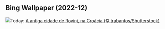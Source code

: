 ## Bing Wallpaper (2022-12)
![](https://www.bing.com/th?id=OHR.RovinjCroatia_PT-BR1521547595_UHD.jpg&w=1000)Today: [A antiga cidade de Rovinj, na Croácia (© trabantos/Shutterstock)](https://www.bing.com/th?id=OHR.RovinjCroatia_PT-BR1521547595_UHD.jpg)